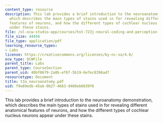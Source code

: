 ```yaml
---
content_type: resource
description: This lab provides a brief introduction to the neuroanatomy demonstration,
  which describes the main types of stains used in for revealing different anatomical
  features of neurons, and how the different types of cochlear nucleus neurons appear
  under these stains.
file: /ol-ocw-studio-app/courses/hst-723j-neural-coding-and-perception-of-sound-spring-2005/f9e89edb45ab0b274663d460eb6839f6_t3a_neuroanatomy.pdf
file_size: 44456
file_type: application/pdf
learning_resource_types:
- Labs
license: https://creativecommons.org/licenses/by-nc-sa/4.0/
ocw_type: OCWFile
parent_title: Labs
parent_type: CourseSection
parent_uid: 40bf0679-2a0b-ef67-5b19-6e7ec8396ad7
resourcetype: Document
title: t3a_neuroanatomy.pdf
uid: f9e89edb-45ab-0b27-4663-d460eb6839f6
---
```

This lab provides a brief introduction to the neuroanatomy demonstration, which describes the main types of stains used in for revealing different anatomical features of neurons, and how the different types of cochlear nucleus neurons appear under these stains.